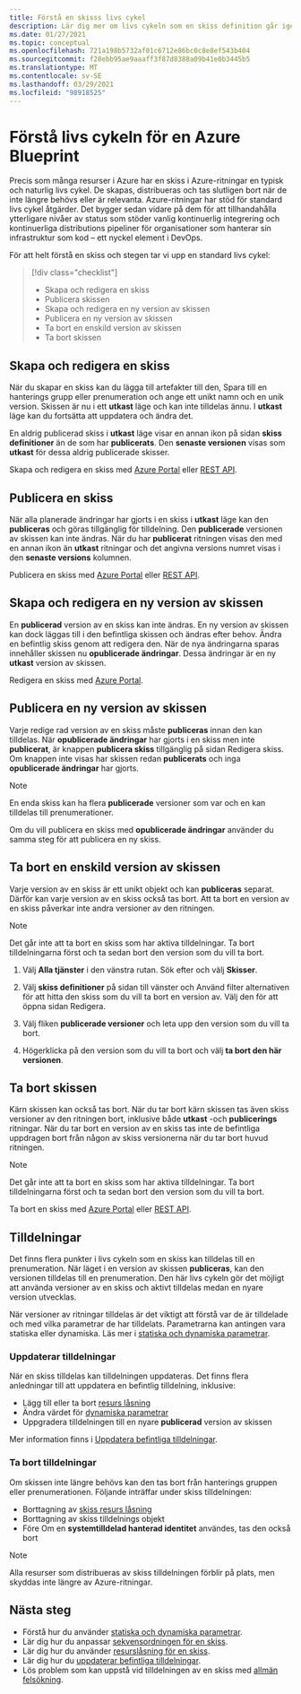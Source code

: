 ```yaml
---
title: Förstå en skisss livs cykel
description: Lär dig mer om livs cykeln som en skiss definition går igenom och information om varje steg, inklusive uppdatering och borttagning av skiss uppgifter.
ms.date: 01/27/2021
ms.topic: conceptual
ms.openlocfilehash: 721a198b5732af01c6712e86bc0c8e8ef543b404
ms.sourcegitcommit: f28ebb95ae9aaaff3f87d8388a09b41e0b3445b5
ms.translationtype: MT
ms.contentlocale: sv-SE
ms.lasthandoff: 03/29/2021
ms.locfileid: "98918525"
---
```

# <a name="understand-the-lifecycle-of-an-azure-blueprint"></a>Förstå livs cykeln för en Azure Blueprint

Precis som många resurser i Azure har en skiss i Azure-ritningar en typisk och naturlig livs cykel. De skapas, distribueras och tas slutligen bort när de inte längre behövs eller är relevanta. Azure-ritningar har stöd för standard livs cykel åtgärder. Det bygger sedan vidare på dem för att tillhandahålla ytterligare nivåer av status som stöder vanlig kontinuerlig integrering och kontinuerliga distributions pipeliner för organisationer som hanterar sin infrastruktur som kod – ett nyckel element i DevOps.

För att helt förstå en skiss och stegen tar vi upp en standard livs cykel:

> [!div class="checklist"]
> - Skapa och redigera en skiss
> - Publicera skissen
> - Skapa och redigera en ny version av skissen
> - Publicera en ny version av skissen
> - Ta bort en enskild version av skissen
> - Ta bort skissen

## <a name="creating-and-editing-a-blueprint"></a>Skapa och redigera en skiss

När du skapar en skiss kan du lägga till artefakter till den, Spara till en hanterings grupp eller prenumeration och ange ett unikt namn och en unik version. Skissen är nu i ett **utkast** läge och kan inte tilldelas ännu. I **utkast** läge kan du fortsätta att uppdatera och ändra det.

En aldrig publicerad skiss i **utkast** läge visar en annan ikon på sidan **skiss definitioner** än de som har **publicerats**. Den **senaste versionen** visas som **utkast** för dessa aldrig publicerade skisser.

Skapa och redigera en skiss med [Azure Portal](../create-blueprint-portal.md#create-a-blueprint) eller [REST API](../create-blueprint-rest-api.md#create-a-blueprint).

## <a name="publishing-a-blueprint"></a>Publicera en skiss

När alla planerade ändringar har gjorts i en skiss i **utkast** läge kan den **publiceras** och göras tillgänglig för tilldelning. Den **publicerade** versionen av skissen kan inte ändras. När du har **publicerat** ritningen visas den med en annan ikon än **utkast** ritningar och det angivna versions numret visas i den **senaste versions** kolumnen.

Publicera en skiss med [Azure Portal](../create-blueprint-portal.md#publish-a-blueprint) eller [REST API](../create-blueprint-rest-api.md#publish-a-blueprint).

## <a name="creating-and-editing-a-new-version-of-the-blueprint"></a>Skapa och redigera en ny version av skissen

En **publicerad** version av en skiss kan inte ändras. En ny version av skissen kan dock läggas till i den befintliga skissen och ändras efter behov. Ändra en befintlig skiss genom att redigera den. När de nya ändringarna sparas innehåller skissen nu **opublicerade ändringar**. Dessa ändringar är en ny **utkast** version av skissen.

Redigera en skiss med [Azure Portal](../create-blueprint-portal.md#edit-a-blueprint).

## <a name="publishing-a-new-version-of-the-blueprint"></a>Publicera en ny version av skissen

Varje redige rad version av en skiss måste **publiceras** innan den kan tilldelas. När **opublicerade ändringar** har gjorts i en skiss men inte **publicerat**, är knappen **publicera skiss** tillgänglig på sidan Redigera skiss. Om knappen inte visas har skissen redan **publicerats** och inga **opublicerade ändringar** har gjorts.

> [!NOTE]
> En enda skiss kan ha flera **publicerade** versioner som var och en kan tilldelas till prenumerationer.

Om du vill publicera en skiss med **opublicerade ändringar** använder du samma steg för att publicera en ny skiss.

## <a name="deleting-a-specific-version-of-the-blueprint"></a>Ta bort en enskild version av skissen

Varje version av en skiss är ett unikt objekt och kan **publiceras** separat. Därför kan varje version av en skiss också tas bort. Att ta bort en version av en skiss påverkar inte andra versioner av den ritningen.

> [!NOTE]
> Det går inte att ta bort en skiss som har aktiva tilldelningar. Ta bort tilldelningarna först och ta sedan bort den version som du vill ta bort.

1. Välj **Alla tjänster** i den vänstra rutan. Sök efter och välj **Skisser**.

1. Välj **skiss definitioner** på sidan till vänster och Använd filter alternativen för att hitta den skiss som du vill ta bort en version av. Välj den för att öppna sidan Redigera.

1. Välj fliken **publicerade versioner** och leta upp den version som du vill ta bort.

1. Högerklicka på den version som du vill ta bort och välj **ta bort den här versionen**.

## <a name="deleting-the-blueprint"></a>Ta bort skissen

Kärn skissen kan också tas bort. När du tar bort kärn skissen tas även skiss versioner av den ritningen bort, inklusive både **utkast** -och **publicerings** ritningar. När du tar bort en version av en skiss tas inte de befintliga uppdragen bort från någon av skiss versionerna när du tar bort huvud ritningen.

> [!NOTE]
> Det går inte att ta bort en skiss som har aktiva tilldelningar. Ta bort tilldelningarna först och ta sedan bort den version som du vill ta bort.

Ta bort en skiss med [Azure Portal](../create-blueprint-portal.md#delete-a-blueprint) eller [REST API](../create-blueprint-rest-api.md#delete-a-blueprint).

## <a name="assignments"></a>Tilldelningar

Det finns flera punkter i livs cykeln som en skiss kan tilldelas till en prenumeration. När läget i en version av skissen **publiceras**, kan den versionen tilldelas till en prenumeration. Den här livs cykeln gör det möjligt att använda versioner av en skiss och aktivt tilldelas medan en nyare version utvecklas.

När versioner av ritningar tilldelas är det viktigt att förstå var de är tilldelade och med vilka parametrar de har tilldelats. Parametrarna kan antingen vara statiska eller dynamiska. Läs mer i [statiska och dynamiska parametrar](./parameters.md).

### <a name="updating-assignments"></a>Uppdaterar tilldelningar

När en skiss tilldelas kan tilldelningen uppdateras. Det finns flera anledningar till att uppdatera en befintlig tilldelning, inklusive:

- Lägg till eller ta bort [resurs låsning](./resource-locking.md)
- Ändra värdet för [dynamiska parametrar](./parameters.md#dynamic-parameters)
- Uppgradera tilldelningen till en nyare **publicerad** version av skissen

Mer information finns i [Uppdatera befintliga tilldelningar](../how-to/update-existing-assignments.md).

### <a name="unassigning-assignments"></a>Ta bort tilldelningar

Om skissen inte längre behövs kan den tas bort från hanterings gruppen eller prenumerationen. Följande inträffar under skiss tilldelningen:

- Borttagning av [skiss resurs låsning](./resource-locking.md)
- Borttagning av skiss tilldelnings objekt
- Före Om en **systemtilldelad hanterad identitet** användes, tas den också bort

> [!NOTE]
> Alla resurser som distribueras av skiss tilldelningen förblir på plats, men skyddas inte längre av Azure-ritningar.

## <a name="next-steps"></a>Nästa steg

- Förstå hur du använder [statiska och dynamiska parametrar](./parameters.md).
- Lär dig hur du anpassar [sekvensordningen för en skiss](./sequencing-order.md).
- Lär dig hur du använder [resurslåsning för en skiss](./resource-locking.md).
- Lär dig hur du [uppdaterar befintliga tilldelningar](../how-to/update-existing-assignments.md).
- Lös problem som kan uppstå vid tilldelningen av en skiss med [allmän felsökning](../troubleshoot/general.md).